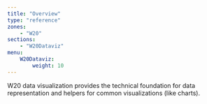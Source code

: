 ```yaml
---
title: "Overview"
type: "reference"
zones:
    - "W20"
sections:
    - "W20Dataviz"
menu:
    W20Dataviz:
        weight: 10
---
```


W20 data visualization provides the technical foundation for data representation and helpers for common visualizations
(like charts).
